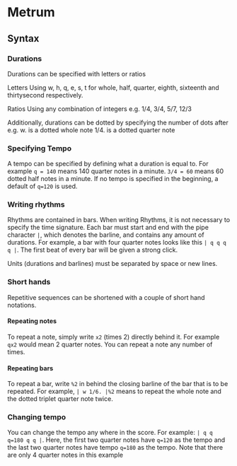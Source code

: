 # Metrum

## Syntax

### Durations
Durations can be specified with letters or ratios

Letters
Using w, h, q, e, s, t for whole, half, quarter, eighth, sixteenth and thirtysecond respectively.

Ratios
Using any combination of integers e.g. 1/4, 3/4, 5/7, 12/3

Additionally, durations can be dotted by specifying the number of dots after
e.g. w. is a dotted whole note
1/4. is a dotted quarter note

### Specifying Tempo
A tempo can be specified by defining what a duration is equal to. For example
`q = 140` means 140 quarter notes in a minute. `3/4 = 60` means 60 dotted half
notes in a minute. If no tempo is specified in the beginning, a default of
`q=120` is used.

### Writing rhythms
Rhythms are contained in bars. When writing Rhythms, it is not necessary to
specify the time signature. Each bar must start and end with the pipe character
`|`, which denotes the barline, and contains any amount of durations. For
example, a bar with four quarter notes looks like this `| q q q q |`. The first
beat of every bar will be given a strong click.

Units (durations and barlines) must be separated by space or new lines.

### Short hands
Repetitive sequences can be shortened with a couple of short hand notations. 

#### Repeating notes
To repeat a note, simply write `x2` (times 2) directly behind it. For example
`qx2` would mean 2 quarter notes. You can repeat a note any number of times.

#### Repeating bars
To repeat a bar, write `%2` in behind the closing barline of the bar that is to
be repeated. For example, `| w 1/6. |%2` means to repeat the whole note and the
dotted triplet quarter note twice.

### Changing tempo
You can change the tempo any where in the score. For example: `| q q
q=180 q q |`. Here, the first two quarter notes have `q=120` as the tempo and
the last two quarter notes have tempo `q=180` as the tempo. Note that there are
only 4 quarter notes in this example
